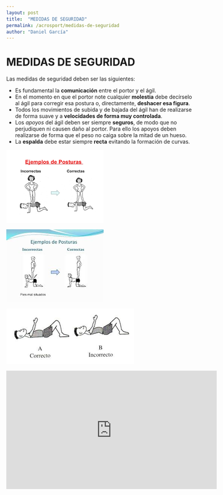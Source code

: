 ```yaml
---
layout: post
title:  "MEDIDAS DE SEGURIDAD"
permalink: /acrosport/medidas-de-seguridad
author: "Daniel García"
---
```


# MEDIDAS DE SEGURIDAD



Las medidas de seguridad deben ser las siguientes:
* Es fundamental la **comunicación** entre el portor y el ágil.
* En el momento en que el portor note cualquier **molestia** debe decírselo al ágil para corregir esa postura o, directamente, **deshacer esa figura**.
* Todos los movimientos de subida y de bajada del ágil han de realizarse de forma suave y a **velocidades de forma muy controlada**.
* Los *apoyos* del ágil deben ser siempre **seguros**, de modo que no perjudiquen ni causen daño al portor. Para ello los apoyos deben realizarse de forma que el peso no caiga sobre la mitad de un hueso.
* La **espalda** debe estar siempre **recta** evitando la formación de curvas.

![ESPALDA1](https://github.com/danieledufis/danieledufis.github.io/blob/master/images_text/acrosport_medidasdeseguridad1.png "ESPALDA 1")

![ESPALDA2](https://github.com/danieledufis/danieledufis.github.io/blob/master/images_text/acrosport_medidasdeseguridad2.jpg)

![ESPALDA3](https://github.com/danieledufis/danieledufis.github.io/blob/master/images_text/acrosport_medidasdeseguridad3.jpg)

<iframe width="560" height="315" src="https://www.youtube.com/embed/TLJ82k-aflc" frameborder="0" allow="accelerometer; autoplay; encrypted-media; gyroscope; picture-in-picture" allowfullscreen></iframe>

